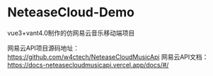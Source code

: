# NeteaseCloud-Demo
vue3+vant4.0制作的仿网易云音乐移动端项目

网易云API项目源码地址：https://github.com/w4ctech/NeteaseCloudMusicApi
网易云API文档：https://docs-neteasecloudmusicapi.vercel.app/docs/#/
